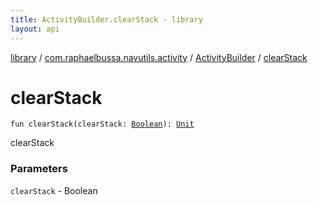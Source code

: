 ```yaml
---
title: ActivityBuilder.clearStack - library
layout: api
---
```


<div class='api-docs-breadcrumbs'><a href="../../index.html">library</a> / <a href="../index.html">com.raphaelbussa.navutils.activity</a> / <a href="index.html">ActivityBuilder</a> / <a href="./clear-stack.html">clearStack</a></div>

# clearStack

<div class="signature"><code><span class="keyword">fun </span><span class="identifier">clearStack</span><span class="symbol">(</span><span class="parameterName" id="com.raphaelbussa.navutils.activity.ActivityBuilder$clearStack(kotlin.Boolean)/clearStack">clearStack</span><span class="symbol">:</span>&nbsp;<a href="https://kotlinlang.org/api/latest/jvm/stdlib/kotlin/-boolean/index.html"><span class="identifier">Boolean</span></a><span class="symbol">)</span><span class="symbol">: </span><a href="https://kotlinlang.org/api/latest/jvm/stdlib/kotlin/-unit/index.html"><span class="identifier">Unit</span></a></code></div>

clearStack

### Parameters

<code>clearStack</code> - Boolean